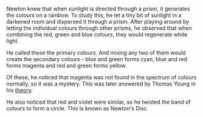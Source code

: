 Newton knew that when sunlight is directed through a prism, it generates the colours on a rainbow.
To study this, he let a tiny bit of sunlight in a darkened room and dispersed it through a prism. After playing around by letting the individual colours through other prisms, he observed that when combining the red, green and blue colours, they would regenerate white light. 

He called these the primary colours. And mixing any two of them would create the secondary colours - blue and green forms cyan, blue and red forms magenta and red and green forms yellow.

Of these, he noticed that magenta was not found in the spectrum of colours normally, so it was a mystery. This was later answered by Thomas Young in his [theory](Young's%20Trichromatic%20Theory%20of%20Colours).

He also noticed that red and violet were similar, so he twisted the band of colours to form a circle. This is known as Newton's Disc.